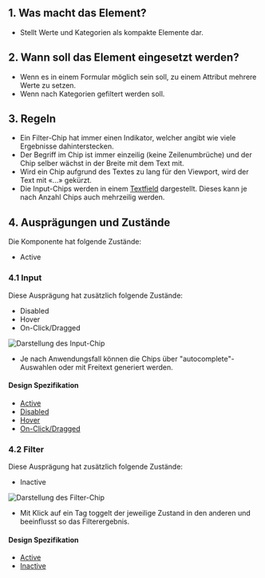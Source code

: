 ## 1. Was macht das Element?
* Stellt Werte und Kategorien als kompakte Elemente dar.

## 2. Wann soll das Element eingesetzt werden?
* Wenn es in einem Formular möglich sein soll, zu einem Attribut mehrere Werte zu setzen.
* Wenn nach Kategorien gefiltert werden soll.

## 3. Regeln
* Ein Filter-Chip hat immer einen Indikator, welcher angibt wie viele Ergebnisse dahinterstecken.
* Der Begriff im Chip ist immer einzeilig (keine Zeilenumbrüche) und der Chip selber wächst in der Breite mit dem Text mit.
* Wird ein Chip aufgrund des Textes zu lang für den Viewport, wird der Text mit «...» gekürzt.
* Die Input-Chips werden in einem [Textfield](https://digital.sbb.ch/webapps/components/textfiled) dargestellt. Dieses kann je nach Anzahl Chips auch mehrzeilig werden.

## 4. Ausprägungen und Zustände
Die Komponente hat folgende Zustände:
* Active

### 4.1 Input
Diese Ausprägung hat zusätzlich folgende Zustände:
* Disabled
* Hover
* On-Click/Dragged

![Darstellung des Input-Chip](https://raw.githubusercontent.com/sbb-design-systems/sbb-design-system/master/webapp/components/chip/images/chip_input.png 'class: image')

* Je nach Anwendungsfall können die Chips über "autocomplete"-Auswahlen oder mit Freitext generiert werden.

#### Design Spezifikation
* [Active](https://sbb.invisionapp.com/d/main#/console/17140415/355318411/inspect)
* [Disabled](https://sbb.invisionapp.com/d/main#/console/17140415/355318412/inspect)
* [Hover](https://sbb.invisionapp.com/d/main#/console/17140415/355318413/inspect)
* [On-Click/Dragged](https://sbb.invisionapp.com/d/main#/console/17140415/355318414/inspect)

### 4.2 Filter
Diese Ausprägung hat zusätzlich folgende Zustände:
* Inactive

![Darstellung des Filter-Chip](https://raw.githubusercontent.com/sbb-design-systems/sbb-design-system/master/webapp/components/chip/images/chip_filter.png 'class: image')

* Mit Klick auf ein Tag toggelt der jeweilige Zustand in den anderen und beeinflusst so das Filterergebnis.

#### Design Spezifikation
* [Active](https://sbb.invisionapp.com/d/main#/console/17140415/355318415/inspect)
* [Inactive](https://sbb.invisionapp.com/d/main#/console/17140415/355318416/inspect)